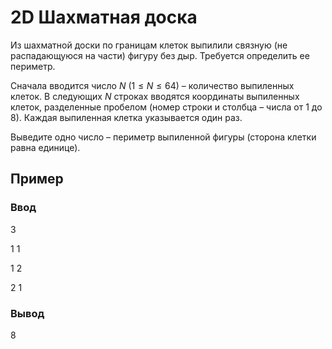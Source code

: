 # 2D Шахматная доска

Из шахматной доски по границам клеток выпилили связную (не распадающуюся на части) фигуру без дыр. Требуется определить ее периметр.

Сначала вводится число $N$ $(1 ≤ N ≤ 64)$ – количество выпиленных клеток. В следующих $N$ строках вводятся координаты выпиленных клеток, разделенные пробелом (номер строки и столбца – числа от $1$ до $8$). Каждая выпиленная клетка указывается один раз.

Выведите одно число – периметр выпиленной фигуры (сторона клетки равна единице).

## Пример

### Ввод

3

1 1

1 2

2 1


### Вывод

8
